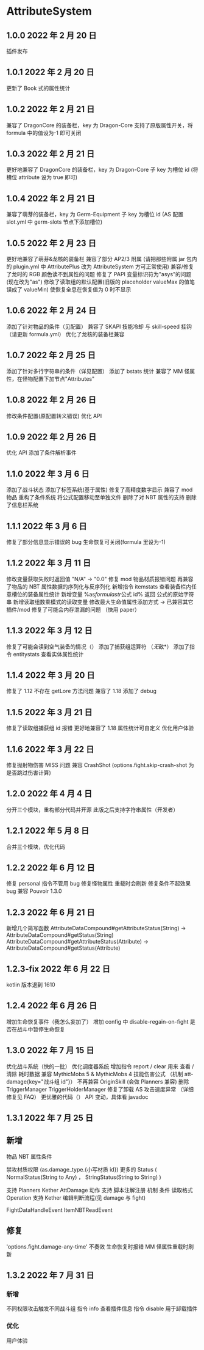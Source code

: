 # AttributeSystem

## 1.0.0 2022 年 2 月 20 日

插件发布

## 1.0.1 2022 年 2 月 20 日

更新了 Book 式的属性统计

## 1.0.2 2022 年 2 月 21 日

兼容了 DragonCore 的装备栏，key 为 Dragon-Core
支持了原版属性开关，将 formula 中的值设为-1 即可关闭

## 1.0.3 2022 年 2 月 21 日

更好地兼容了 DragonCore 的装备栏，key 为 Dragon-Core 子 key 为槽位 id (将槽位 attribute 设为 true 即可)

## 1.0.4 2022 年 2 月 21 日

兼容了萌芽的装备栏，key 为 Germ-Equipment 子 key 为槽位 id (AS 配置 slot.yml 中 germ-slots 节点下添加槽位)

## 1.0.5 2022 年 2 月 23 日

更好地兼容了萌芽&龙核的装备栏
兼容了部分 AP2/3 附属 (请把那些附属 jar 包内的 plugin.yml 中 AttributePlus 改为 AttributeSystem 方可正常使用)
兼容/修复了龙时的 RGB 颜色读不到属性的问题
修复了 PAPI 变量标识符为"asys"的问题(现在改为"as")
修改了读取组的默认配置(旧版的 placeholder valueMax 的值笔误成了 valueMin)
使恢复全息在恢复值为 0 时不显示

## 1.0.6 2022 年 2 月 24 日

添加了针对物品的条件（见配置）
兼容了 SKAPI 技能冷却 与 skill-speed 挂钩（请更新 formula.yml）
优化了龙核的装备栏兼容

## 1.0.7 2022 年 2 月 25 日

添加了针对多行字符串的条件（详见配置）
添加了 bstats 统计
兼容了 MM 怪属性，在怪物配置下加节点"Attributes"

## 1.0.8 2022 年 2 月 26 日

修改条件配置(原配置转义错误)
优化 API

## 1.0.9 2022 年 2 月 26 日

优化 API 添加了条件解析事件

## 1.1.0 2022 年 3 月 6 日

添加了战斗状态
添加了标签系统(基于属性)
修复了高精度数字显示
兼容了 mod 物品
重构了条件系统
将公式配置移动至单独文件
删除了对 NBT 属性的支持
删除了信息栏系统

## 1.1.1 2022 年 3 月 6 日

修复了部分信息显示错误的 bug
生命恢复可关闭(formula 里设为-1)

## 1.1.2 2022 年 3 月 11 日

修改变量获取失败时返回值 "N/A" -> "0.0"
修复 mod 物品材质报错问题
再兼容了物品的 NBT 属性数据的序列化与反序列化
新增指令 itemstats 查看装备栏内任意槽位的装备属性统计
新增变量 %as*formulastr*公式 id% 返回 公式的原始字符串
新增读取组数乘模式的读取变量
修改最大生命值属性添加方式 -> 已兼容其它插件/mod
修复了可能会内存泄漏的问题 （快用 paper）

## 1.1.3 2022 年 3 月 12 日

修复了可能会读到空气装备的情况（）
添加了捕获组运算符 （*无*敌\*）
添加了指令 entitystats 查看实体属性统计

## 1.1.4 2022 年 3 月 20 日

修复了 1.12 不存在 getLore 方法问题
兼容了 1.18
添加了 debug

## 1.1.5 2022 年 3 月 21 日

修复了读取组捕获组 id 报错
更好地兼容了 1.18
属性统计可自定义
优化用户体验

## 1.1.6 2022 年 3 月 22 日

修复抛射物伤害 MISS 问题
兼容 CrashShot (options.fight.skip-crash-shot 为是否跳过伤害计算)

## 1.2.0 2022 年 4 月 4 日

分开三个模块，重构部分代码并开源
此版之后支持字符串属性（开发者）

## 1.2.1 2022 年 5 月 8 日

合并三个模块，优化代码

## 1.2.2 2022 年 6 月 12 日

修复 personal 指令不管用 bug
修复怪物属性 重载时会刷新
修复条件不起效果 bug
兼容 Pouvoir 1.3.0

## 1.2.3 2022 年 6 月 21 日

新增几个简写函数
AttributeDataCompound#getAttributeStatus(String) -> AttributeDataCompound#getStatus(String)
AttributeDataCompound#getAttributeStatus(Attribute) -> AttributeDataCompound#getStatus(Attribute)

## 1.2.3-fix 2022 年 6 月 22 日

kotlin 版本退到 1610

## 1.2.4 2022 年 6 月 26 日

增加生命恢复事件（我怎么妄加了）
增加 config 中 disable-regain-on-fight 是否在战斗中暂停生命恢复

## 1.3.0 2022 年 7 月 15 日

优化战斗系统（快的一批）
优化调度器系统
增加指令 report / clear 用来 查看 /清除 耗时数据
兼容 MythicMobs 5 & MythicMobs 4 技能伤害公式 （机制 att-damage{key="战斗组 id"}）
不再兼容 OriginSkill (会做 Planners 兼容)
删除 TriggerManager TriggerHolderManager
修复了卸载 AS 攻击速度异常 （详细修复见 FAQ）
更优雅的代码（）
API 变动，具体看 javadoc

## 1.3.1 2022 年 7 月 25 日

## 新增

物品 NBT 属性条件

禁攻材质权限 (as.damage_type.{小写材质 id})
更多的 Status ( NormalStatus(String to Any) ， StringStatus(String to String) )

支持 Planners Kether AttDamage 动作
支持 脚本注解注册 机制 条件 读取格式 Operation
支持 Kether 编辑判断流程(见 damage 与 fight)

FightDataHandleEvent
ItemNBTReadEvent

## 修复

'options.fight.damage-any-time' 不奏效
生命恢复时报错
MM 怪属性重载时刷新

## 1.3.2 2022 年 7 月 31 日

### 新增

不同权限攻击触发不同战斗组
指令 info 查看插件信息
指令 disable 用于卸载插件

### 优化

用户体验
